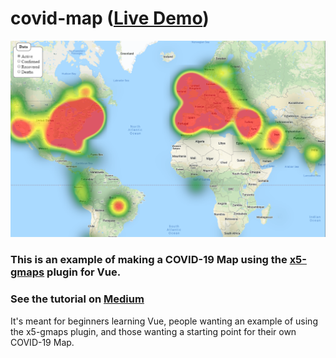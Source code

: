 # covid-map ([Live Demo](https://xon52.github.io/covid-map/))

![Screenshot](./public/covid-map.png)

### This is an example of making a COVID-19 Map using the [x5-gmaps](https://github.com/xon52/x5-gmaps) plugin for Vue.

### See the tutorial on [Medium](https://medium.com/@xon5/making-a-covid-map-using-vue-google-maps-89eb70a9f089)

It's meant for beginners learning Vue, people wanting an example of using the x5-gmaps plugin, and those wanting a starting point for their own COVID-19 Map.
